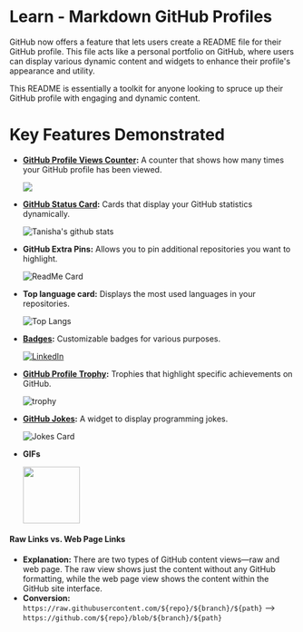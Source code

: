 # Learn - Markdown GitHub Profiles
GitHub now offers a feature that lets users create a README file for their GitHub profile. This file acts like a personal portfolio on GitHub, where users can display various dynamic content and widgets to enhance their profile's appearance and utility.

This README is essentially a toolkit for anyone looking to spruce up their GitHub profile with engaging and dynamic content.

# Key Features Demonstrated

- **[GitHub Profile Views Counter](https://github.com/antonkomarev/github-profile-views-counter):** A counter that shows how many times your GitHub profile has been viewed.

  ![](https://komarev.com/ghpvc/?username=tanishabisht&style=flat&color=42b883&label=WELCOME+visitor+number:)


- **[GitHub Status Card](https://github.com/anuraghazra/github-readme-stats#github-stats-card):** Cards that display your GitHub statistics dynamically.
  
  ![Tanisha's github stats](https://github-readme-stats.vercel.app/api?username=tanishabisht&show_icons=true&theme=vue)


- **GitHub Extra Pins:** Allows you to pin additional repositories you want to highlight.

  ![ReadMe Card](https://github-readme-stats.vercel.app/api/pin?username=tanishabisht&repo=demo1&theme=vue)


- **Top language card:** Displays the most used languages in your repositories.

  ![Top Langs](https://github-readme-stats.vercel.app/api/top-langs/?username=tanishabisht&layout=compact&theme=vue)


- **[Badges](https://shields.io/):** Customizable badges for various purposes.

  [![LinkedIn](https://img.shields.io/badge/Connect_On_LinkedIn-Tanisha_Bisht-blue.svg?style=flat)](https://www.linkedin.com/in/tanisha-bisht-17542a192/)


- **[GitHub Profile Trophy](https://github.com/ryo-ma/github-profile-trophy):** Trophies that highlight specific achievements on GitHub.

  ![trophy](https://github-profile-trophy.vercel.app/?username=tanishabisht&theme=vue&row=2&column=3&margin-w=15&margin-h=15)


- **[GitHub Jokes](https://github.com/ABSphreak/readme-jokes):** A widget to display programming jokes.
  
  ![Jokes Card](https://readme-jokes.vercel.app/api)


- **GIFs**

  <img src='https://user-images.githubusercontent.com/5713670/87202985-820dcb80-c2b6-11ea-9f56-7ec461c497c3.gif' width='100"'>


#### Raw Links vs. Web Page Links
- **Explanation:** There are two types of GitHub content views—raw and web page. The raw view shows just the content without any GitHub formatting, while the web page view shows the content within the GitHub site interface.
- **Conversion:** `https://raw.githubusercontent.com/${repo}/${branch}/${path}` --> `https://github.com/${repo}/blob/${branch}/${path}`